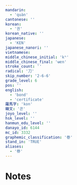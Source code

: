 ```yaml
---
mandarin:
  - 'quàn'
cantonese: ''
korean:
  - '권'
korean_native: ''
japanese:
  - 'KEN'
japanese_nanori: ''
vietnamese:
middle_chinese_initial: 'kʰ'
middle_chinese_final: 'ʉɐn'
stroke_count: ''
radical: '刀'
skip_number: '2-6-6'
grade_level: 6
pos: ''
english:
  - 'bond'
  - 'certificate'
羅馬字: 'kon'
韓文: '콘'
joyo_level: ''
hsk_level: ''
hanmun_edu_level: ''
danayo_id: 6144
mc_id: 3332
graphemic_classification: '巻'
stand_in: 'TRUE'
aliases:
  - '劵'
---
```


# Notes
